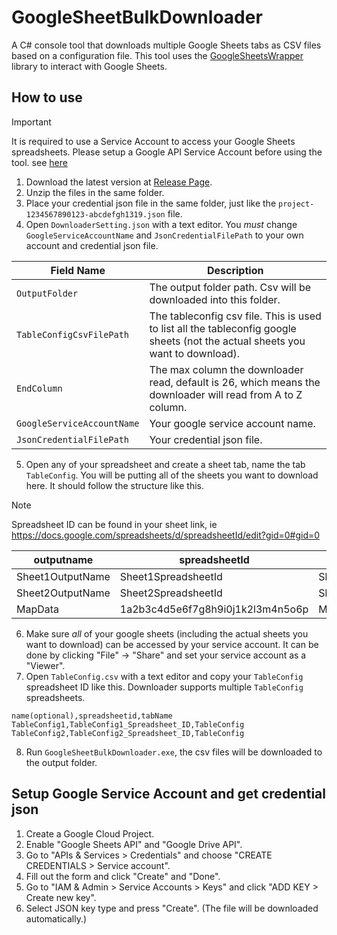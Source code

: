 # GoogleSheetBulkDownloader
A C# console tool that downloads multiple Google Sheets tabs as CSV files based on a configuration file. This tool uses the [GoogleSheetsWrapper](https://github.com/SteveWinward/GoogleSheetsWrapper/tree/main) library to interact with Google Sheets.

## How to use
> [!IMPORTANT]
> It is required to use a Service Account to access your Google Sheets spreadsheets. Please setup a Google API Service Account before using the tool. see [here](#Setup-Google-Service-Account-and-get-credential-json)
1. Download the latest version at [Release Page](https://github.com/koapower/GoogleSheetBulkDownloader/releases).
2. Unzip the files in the same folder.
3. Place your credential json file in the same folder, just like the ````project-1234567890123-abcdefgh1319.json```` file.
4. Open ````DownloaderSetting.json```` with a text editor. You *must* change ````GoogleServiceAccountName```` and ````JsonCredentialFilePath```` to your own account and credential json file.

| Field Name | Description |
| ---------------- | ------------------------------- |
| ````OutputFolder```` | The output folder path. Csv will be downloaded into this folder. |
| ````TableConfigCsvFilePath```` | The tableconfig csv file. This is used to list all the tableconfig google sheets (not the actual sheets you want to download). |
| ````EndColumn```` | The max column the downloader read, default is 26, which means the downloader will read from A to Z column. |
| ````GoogleServiceAccountName```` | Your google service account name. |
| ````JsonCredentialFilePath```` | Your credential json file. |
5. Open any of your spreadsheet and create a sheet tab, name the tab ````TableConfig````. You will be putting all of the sheets you want to download here. It should follow the structure like this.
> [!NOTE]
> Spreadsheet ID can be found in your sheet link, ie https://docs.google.com/spreadsheets/d/spreadsheetId/edit?gid=0#gid=0

| outputname | spreadsheetId | tabName |
| ---------------- | ------------------------------- | ---------------- |
| Sheet1OutputName | Sheet1SpreadsheetId | Sheet1TabName |
| Sheet2OutputName | Sheet2SpreadsheetId | Sheet2TabName |
| MapData | 1a2b3c4d5e6f7g8h9i0j1k2l3m4n5o6p | Map |
6. Make sure *all* of your google sheets (including the actual sheets you want to download) can be accessed by your service account. It can be done by clicking "File" -> "Share" and set your service account as a "Viewer".
7. Open ````TableConfig.csv```` with a text editor and copy your ````TableConfig```` spreadsheet ID like this. Downloader supports multiple ````TableConfig```` spreadsheets.
````csv
name(optional),spreadsheetid,tabName
TableConfig1,TableConfig1_Spreadsheet_ID,TableConfig
TableConfig2,TableConfig2_Spreadsheet_ID,TableConfig
````
8. Run ````GoogleSheetBulkDownloader.exe````, the csv files will be downloaded to the output folder.

## Setup Google Service Account and get credential json
1. Create a Google Cloud Project.
2. Enable "Google Sheets API" and "Google Drive API".
3. Go to "APIs & Services > Credentials" and choose "CREATE CREDENTIALS > Service account".
4. Fill out the form and click "Create" and "Done".
5. Go to "IAM & Admin > Service Accounts > Keys" and click "ADD KEY > Create new key".
6. Select JSON key type and press "Create". (The file will be downloaded automatically.)

